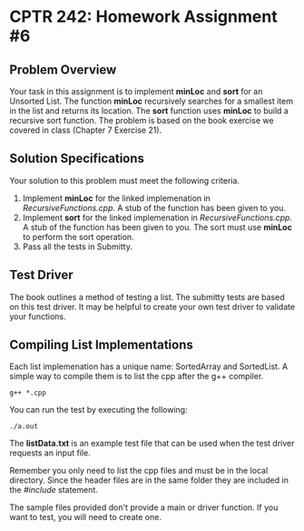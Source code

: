 # CPTR 242: Homework Assignment #6

## Problem Overview
Your task in this assignment is to implement __minLoc__ and __sort__ for an Unsorted List.
The function __minLoc__ recursively searches for a smallest item in the list and returns its location.
The __sort__ function uses __minLoc__ to build a recursive sort function.
The problem is based on the book exercise we covered in class (Chapter 7 Exercise 21).


## Solution Specifications

Your solution to this problem must meet the following criteria.

1. Implement __minLoc__ for the linked implemenation in _RecursiveFunctions.cpp_. 
   A stub of the function has been given to you.
2. Implement __sort__ for the linked implemenation in _RecursiveFunctions.cpp_. 
   A stub of the function has been given to you.
   The sort must use __minLoc__ to perform the sort operation.
3. Pass all the tests in Submitty.

## Test Driver

The book outlines a method of testing a list.
The submitty tests are based on this test driver.
It may be helpful to create your own test driver to validate your functions.

## Compiling List Implementations

Each list implemenation has a unique name: SortedArray and SortedList.
A simple way to compile them is to list the cpp after the g++ compiler.

```
g++ *.cpp
```

You can run the test by executing the following:

```
./a.out
```

The __listData.txt__ is an example test file that can be used when the test driver requests an input file.

Remember you only need to list the cpp files and must be in the local directory.
Since the header files are in the same folder they are included in the _#include_ statement.

The sample files provided don't provide a main or driver function.
If you want to test, you will need to create one.

